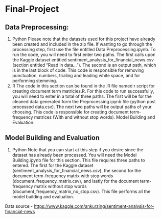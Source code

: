 # Final-Project

## Data Preprocessing:
1) Python
Please note that the datasets used for this project have already been created and included in the zip file. If wanting to go through the processing step, first use the file entitled Data Preprocessing.ipynb. To run the code, you will need to first enter two paths. The first calls upon the Kaggle dataset entitled sentiment_analysis_for_financial_news.csv (section entitled “Read in data…”).  The second is an output path, which is in the last block of code. 
This code is responsible for removing punctuation, numbers, trialing and leading white space, and for performing stemming.
2) R
The code in this section can be found in the .R file named r script for creating document term matricies.R. For this code to run successfully, you will need to enter in a total of three paths. The first will be for the cleaned data generated form the Preprocessing.ipynb file (python post processed data.csv). The next two paths will be output paths of your choosing.
This code is responsible for creating document term-frequency matrices (With and without stop words). 
Model Building and Evaluation:

## Model Building and Evaluation 
1)	Python
Note that you can start at this step if you desire since the dataset has already been processed. You will need the Model Building.ipynb file for this section. This file requires three paths to entered. The first for the Kaggle dataset (sentiment_analysis_for_financial_news.csv), the second for the document term-frequency matrix with stop words (document_frequency_matrix.csv), and lastly for the document term-frequency matrix without stop words (document_frequency_matrix_no_stop.csv). This file performs all the model building and evaluation. 

Data source - https://www.kaggle.com/ankurzing/sentiment-analysis-for-financial-news


